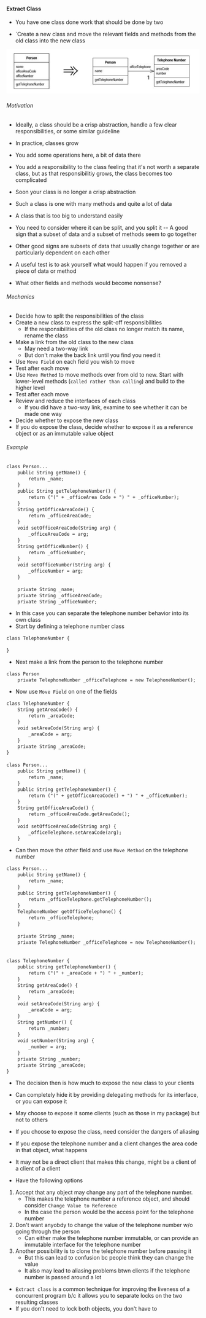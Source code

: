 #### Extract Class

- You have one class done work that should be done by two

- `Create a new class and move the relevant fields and methods from the old class into the new class

![](images/figure-1.png)

###### Motivation

- Ideally, a class should be a crisp abstraction, handle a few clear responsibilities, or some similar guideline
- In practice, classes grow
- You add some operations here, a bit of data there
- You add a responsibility to the class feeling that it's not worth a separate class, but as that responsibilitiy grows, the class becomes too complicated
- Soon your class is no longer a crisp abstraction

- Such a class is one with many methods and quite a lot of data
- A class that is too big to understand easily
- You need to consider where it can be split, and you split it
-- A good sign that a subset of data and a subset of methods seem to go together
- Other good signs are subsets of data that usually change together or are particularly dependent on each other
- A useful test is to ask yourself what would happen if you removed a piece of data or method
- What other fields and methods would become nonsense?

###### Mechanics

- Decide how to split the responsibilities of the class
- Create a new class to express the split-off responsibilities
    * If the responsibilities of the old class no longer match its name, rename the class
- Make a link from the old class to the new class
    * May need a two-way link
    - But don't make the back link until you find you need it
- Use `Move Field` on each field you wish to move
- Test after each move
- Use `Move Method` to move methods over from old to new. Start with lower-level methods (`called rather than calling`) and build to the higher level
- Test after each move
- Review and reduce the interfaces of each class
    * If you did have a two-way link, examine to see whether it can be made one way
- Decide whether to expose the new class
- If you do expose the class, decide whether to expose it as a reference object or as an immutable value object

###### Example

```
class Person...
    public String getName() {
        return _name;
    }
    public String getTelephoneNumber() {
        return ("(" + _officeArea Code + ") " + _officeNumber);
    }
    String getOfficeAreaCode() {
        return _officeAreaCode;
    }
    void setOfficeAreaCode(String arg) {
        _officeAreaCode = arg;
    }
    String getOfficeNumber() {
        return _officeNumber;
    }
    void setOfficeNumber(String arg) {
        _officeNumber = arg;
    }

    private String _name;
    private String _officeAreaCode;
    private String _officeNumber;
```

- In this case you can separate the telephone number behavior into its own class
- Start by defining a telephone number class

```
class TelephoneNumber {

}
```

- Next make a link from the person to the telephone number

```
class Person
    private TelephoneNumber _officeTelephone = new TelephoneNumber();
```

- Now use `Move Field` on one of the fields

```
class TelephoneNumber {
    String getAreaCode() {
        return _areaCode;
    }
    void setAreaCode(String arg) {
        _areaCode = arg;
    }
    private String _areaCode;
}

class Person...
    public String getName() {
        return _name;
    }
    public String getTelephoneNumber() {
        return ("(" + getOfficeAreaCode() + ") " + _officeNumber);
    }
    String getOfficeAreaCode() {
        return _officeAreaCode.getAreaCode();
    }
    void setOfficeAreaCode(String arg) {
        _officeTelephone.setAreaCode(arg);
    }
```

- Can then move the other field and use `Move Method` on the telephone number

```
class Person...
    public String getName() {
        return _name;
    }
    public String getTelephoneNumber() {
        return _officeTelephone.getTelephoneNumber();
    }
    TelephoneNumber getOfficeTelephone() {
        return _officeTelephone;
    }

    private String _name;
    private TelephoneNumber _officeTelephone = new TelephoneNumber();


class TelephoneNumber {
    public string getTelephoneNumber() {
        return ("(" + _areaCode + ") " + _number);
    }
    String getAreaCode() {
        return _areaCode;
    }
    void setAreaCode(String arg) {
        _areaCode = arg;
    }
    String getNumber() {
        return _number;
    }
    void setNumber(String arg) {
        _number = arg;
    }
    private String _number;
    private String _areaCode;
}
```

- The decision then is how much to expose the new class to your clients
- Can completely hide it by providing delegating methods for its interface, or you can expose it
- May choose to expose it some clients (such as those in my package) but not to others

- If you choose to expose the class, need consider the dangers of aliasing
- If you expose the telephone number and a client changes the area code in that object, what happens
- It may not be a direct client that makes this change, might be a client of a client of a client

- Have the following options
1. Accept that any object may change any part of the telephone number.
    - This makes the telephone number a reference object, and should consider `Change Value to Reference`
    - In ths case the person would be the access point for the telephone number
2. Don't want anyobdy to change the value of the telephone number w/o going through the person
    - Can either make the telephone number immutable, or can provide an immutable interface for the telephone number
3. Another possibility is to clone the telephone number before passing it
    - But this can lead to confusion bc people think they can change the value
    - It also may lead to aliasing problems btwn clients if the telephone number is passed around a lot

- `Extract class` is a common technique for improving the liveness of a concurrent program b/c it allows you to separate locks on the two resulting classes
- If you don't need to lock both objects, you don't have to
